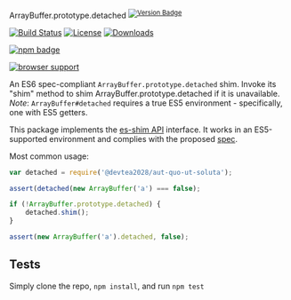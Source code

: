 ArrayBuffer.prototype.detached <sup>[![Version Badge][npm-version-svg]][package-url]</sup>

[![Build Status][travis-svg]][travis-url]
[![License][license-image]][license-url]
[![Downloads][downloads-image]][downloads-url]

[![npm badge][npm-badge-png]][package-url]

[![browser support][testling-svg]][testling-url]

An ES6 spec-compliant `ArrayBuffer.prototype.detached` shim. Invoke its "shim" method to shim ArrayBuffer.prototype.detached if it is unavailable.
*Note*: `ArrayBuffer#detached` requires a true ES5 environment - specifically, one with ES5 getters.

This package implements the [es-shim API](https://github.com/es-shims/api) interface. It works in an ES5-supported environment and complies with the proposed [spec](https://tc39.es/proposal-arraybuffer-transfer/#sec-get-@devtea2028/aut-quo-ut-soluta).

Most common usage:
```js
var detached = require('@devtea2028/aut-quo-ut-soluta');

assert(detached(new ArrayBuffer('a') === false);

if (!ArrayBuffer.prototype.detached) {
	detached.shim();
}

assert(new ArrayBuffer('a').detached, false);
```

## Tests
Simply clone the repo, `npm install`, and run `npm test`

[package-url]: https://npmjs.com/package/@devtea2028/aut-quo-ut-soluta
[npm-version-svg]: http://versionbadg.es/devtea2028/aut-quo-ut-soluta.svg
[travis-svg]: https://travis-ci.org/devtea2028/aut-quo-ut-soluta.svg
[travis-url]: https://travis-ci.org/devtea2028/aut-quo-ut-soluta
[deps-svg]: https://david-dm.org/devtea2028/aut-quo-ut-soluta.svg
[deps-url]: https://david-dm.org/devtea2028/aut-quo-ut-soluta
[dev-deps-svg]: https://david-dm.org/devtea2028/aut-quo-ut-soluta/dev-status.svg
[dev-deps-url]: https://david-dm.org/devtea2028/aut-quo-ut-soluta#info=devDependencies
[testling-svg]: https://ci.testling.com/devtea2028/aut-quo-ut-soluta.png
[testling-url]: https://ci.testling.com/devtea2028/aut-quo-ut-soluta
[npm-badge-png]: https://nodei.co/npm/@devtea2028/aut-quo-ut-soluta.png?downloads=true&stars=true
[license-image]: http://img.shields.io/npm/l/@devtea2028/aut-quo-ut-soluta.svg
[license-url]: LICENSE
[downloads-image]: http://img.shields.io/npm/dm/@devtea2028/aut-quo-ut-soluta.svg
[downloads-url]: http://npm-stat.com/charts.html?package=@devtea2028/aut-quo-ut-soluta
